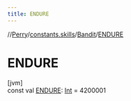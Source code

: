 ```yaml
---
title: ENDURE
---
```

//[Perry](../../../index.html)/[constants.skills](../index.html)/[Bandit](index.html)/[ENDURE](-e-n-d-u-r-e.html)



# ENDURE



[jvm]\
const val [ENDURE](-e-n-d-u-r-e.html): [Int](https://kotlinlang.org/api/latest/jvm/stdlib/kotlin/-int/index.html) = 4200001




